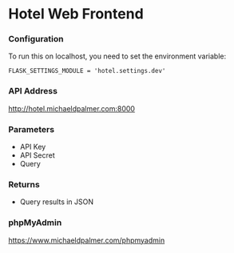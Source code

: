 # Hotel Web Frontend

### Configuration
To run this on localhost, you need to set the environment variable:
```
FLASK_SETTINGS_MODULE = 'hotel.settings.dev'
``` 

### API Address
http://hotel.michaeldpalmer.com:8000

### Parameters
- API Key
- API Secret
- Query

### Returns
- Query results in JSON

### phpMyAdmin
https://www.michaeldpalmer.com/phpmyadmin

